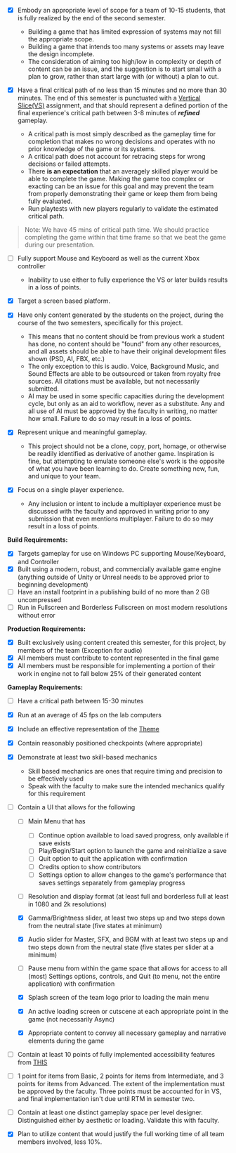 - [x] Embody an appropriate level of scope for a team of 10-15 students, that is fully realized by the end of the second semester.

	- Building a game that has limited expression of systems may not fill the appropriate scope. 
	- Building a game that intends too many systems or assets may leave the design incomplete.
	- The consideration of aiming too high/low in complexity or depth of content can be an issue, and the suggestion is to start small with a plan to grow, rather than start large with (or without) a plan to cut.

- [x] Have a final critical path of no less than 15 minutes and no more than 30 minutes. The end of this semester is punctuated with a [Vertical Slice(VS)](https://webcourses.ucf.edu/courses/1460516/assignments/8526810 "Vertical Slice") assignment, and that should represent a defined portion of the final experience's critical path between 3-8 minutes of **_refined_** gameplay.
	- A critical path is most simply described as the gameplay time for completion that makes no wrong decisions and operates with no prior knowledge of the game or its systems.
	- A critical path does not account for retracing steps for wrong decisions or failed attempts.
	- There **is an expectation** that an averagely skilled player would be able to complete the game. Making the game too complex or exacting can be an issue for this goal and may prevent the team from properly demonstrating their game or keep them from being fully evaluated.
	- Run playtests with new players regularly to validate the estimated critical path.

> Note: We have 45 mins of critical path time. We should practice completing the game within that time frame so that we beat the game during our presentation.

- [ ] Fully support Mouse and Keyboard as well as the current Xbox controller
	- Inability to use either to fully experience the VS or later builds results in a loss of points.

- [x] Target a screen based platform.

- [x] Have only content generated by the students on the project, during the course of the two semesters, specifically for this project.
	- This means that no content should be from previous work a student has done, no content should be "found" from any other resources, and all assets should be able to have their original development files shown (PSD, AI, FBX, etc.)
	- The only exception to this is audio. Voice, Background Music, and Sound Effects are able to be outsourced or taken from royalty free sources. All citations must be available, but not necessarily submitted.
	- AI may be used in some specific capacities during the development cycle, but only as an aid to workflow, never as a substitute. Any and all use of AI must be approved by the faculty in writing, no matter how small. Failure to do so may result in a loss of points.

- [x] Represent unique and meaningful gameplay.
	- This project should not be a clone, copy, port, homage, or otherwise be readily identified as derivative of another game. Inspiration is fine, but attempting to emulate someone else's work is the opposite of what you have been learning to do. Create something new, fun, and unique to your team.

- [x] Focus on a single player experience.
	- Any inclusion or intent to include a multiplayer experience must be discussed with the faculty and approved in writing prior to any submission that even mentions multiplayer. Failure to do so may result in a loss of points.

**Build Requirements:**

- [x] Targets gameplay for use on Windows PC supporting Mouse/Keyboard, and Controller
- [x] Built using a modern, robust, and commercially available game engine (anything outside of Unity or Unreal needs to be approved prior to beginning development)
- [ ] Have an install footprint in a publishing build of no more than 2 GB uncompressed
- [ ] Run in Fullscreen and Borderless Fullscreen on most modern resolutions without error

**Production Requirements:**

- [x] Built exclusively using content created this semester, for this project, by members of the team (Exception for audio)
- [x] All members must contribute to content represented in the final game
- [x] All members must be responsible for implementing a portion of their work in engine not to fall below 25% of their generated content

**Gameplay Requirements:**

- [ ] Have a critical path between 15-30 minutes
- [x] Run at an average of 45 fps on the lab computers
- [x] Include an effective representation of the [Theme](https://webcourses.ucf.edu/courses/1460516/pages/the-theme "The Theme")
- [x] Contain reasonably positioned checkpoints (where appropriate)
- [x] Demonstrate at least two skill-based mechanics
	- Skill based mechanics are ones that require timing and precision to be effectively used
	- Speak with the faculty to make sure the intended mechanics qualify for this requirement

- [ ] Contain a UI that allows for the following
	- [ ] Main Menu that has
		- [ ] Continue option available to load saved progress, only available if save exists
		- [ ] Play/Begin/Start option to launch the game and reinitialize a save
		- [ ] Quit option to quit the application with confirmation
		- [ ] Credits option to show contributors
		- [ ] Settings option to allow changes to the game's performance that saves settings separately from gameplay progress

	- [ ] Resolution and display format (at least full and borderless full at least in 1080 and 2k resolutions)
	- [x] Gamma/Brightness slider, at least two steps up and two steps down from the neutral state (five states at minimum)
	- [x] Audio slider for Master, SFX, and BGM with at least two steps up and two steps down from the neutral state (five states per slider at a minimum)

	- [ ] Pause menu from within the game space that allows for access to all (most) Settings options, controls, and Quit (to menu, not the entire application) with confirmation
	- [x] Splash screen of the team logo prior to loading the main menu
	- [x] An active loading screen or cutscene at each appropriate point in the game (not necessarily Async)
	- [x] Appropriate content to convey all necessary gameplay and narrative elements during the game

- [ ] Contain at least 10 points of fully implemented accessibility features from [THIS](http://gameaccessibilityguidelines.com/full-list/)

- [ ] 1 point for items from Basic, 2 points for items from Intermediate, and 3 points for items from Advanced. The extent of the implementation must be approved by the faculty. Three points must be accounted for in VS, and final implementation isn't due until RTM in semester two.
- [ ] Contain at least one distinct gameplay space per level designer. Distinguished either by aesthetic or loading. Validate this with faculty.
- [x] Plan to utilize content that would justify the full working time of all team members involved, less 10%.
